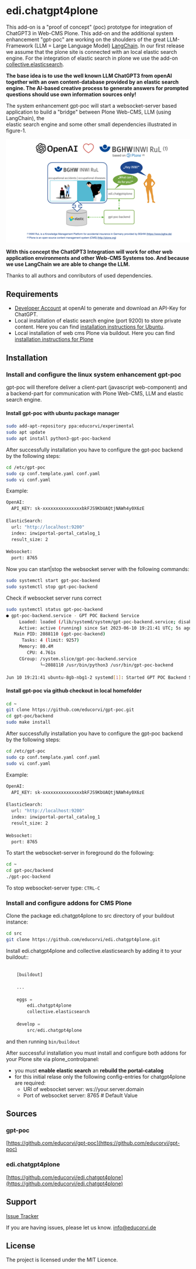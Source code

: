 # edi.chatgpt4plone

This add-on is a "proof of concept" (poc) prototype for integration of ChatGPT3 in Web-CMS Plone. This add-on and the additional system enhancement
"gpt-poc" are working on the shoulders of the great LLM-Framework (LLM = Large Language Model) [LangChain](https://python.langchain.com/en/latest/index.html).
In our first release we assume that the plone site is connected with an local elastic search engine. For the integration of
elastic search in plone we use the add-on [collective.elasticsearch](https://pypi.org/project/collective.elasticsearch/).

**The base idea is to use the well known LLM ChatGPT3 from openAI together with an own content-database provided by an elastic search engine. The AI-based creative
process to generate answers for prompted questions should use own information sources only!**

The system enhancement gpt-poc will start a websocket-server based application to build a "bridge" between Plone Web-CMS, LLM (using LangChain), the  
elastic search engine and some other small dependencies illustrated in figure-1.

![Concept Overview](edi_chatgpt4plone_en.png)

**With this concept the ChatGPT3 Integration will work for other web application environments and other Web-CMS Systems too. And because we use LangChain we are able to change the LLM.**

Thanks to all authors and conributors of used dependencies.

## Requirements

* [Developer Account](https://platform.openai.com/overview) at openAI to generate and download an API-Key for ChatGPT.
* Local installation of elastic search engine (port 9200) to store private content. Here you can find [installation instructions for Ubuntu](https://www.elastic.co/guide/en/elasticsearch/reference/8.7/deb.html).
* Local installation of web cms Plone via buildout. Here you can find [installation instructions for Plone](https://plone.org/download) 

## Installation

### Install and configure the linux system enhancement gpt-poc

gpt-poc will therefore deliver a client-part (javascript web-component) and a backend-part for communication with Plone Web-CMS, LLM and elastic search engine. 

#### Install gpt-poc with ubuntu package manager

``` bash
sudo add-apt-repository ppa:educorvi/experimental
sudo apt update
sudo apt install python3-gpt-poc-backend
```

After successfully installation you have to configure the gpt-poc backend by the following steps:

``` bash
cd /etc/gpt-poc
sudo cp conf.template.yaml conf.yaml
sudo vi conf.yaml
```
Example:

``` bash
OpenAI:
  API_KEY: sk-xxxxxxxxxxxxxxxbkFJS9KbUAQtjNAWh4y0X6zE

ElasticSearch:
  url: "http://localhost:9200"
  index: inwiportal-portal_catalog_1
  result_size: 2

Websocket:
  port: 8765
```

Now you can start|stop the websocket server with the following commands:

``` bash
sudo systemctl start gpt-poc-backend
sudo systemctl stop gpt-poc-backend
```

Check if websocket server runs correct

``` bash
sudo systemctl status gpt-poc-backend
● gpt-poc-backend.service - GPT POC Backend Service
     Loaded: loaded (/lib/systemd/system/gpt-poc-backend.service; disabled; vendor preset: enabled)
     Active: active (running) since Sat 2023-06-10 19:21:41 UTC; 5s ago
   Main PID: 2088110 (gpt-poc-backend)
      Tasks: 4 (limit: 9257)
     Memory: 80.4M
        CPU: 4.761s
     CGroup: /system.slice/gpt-poc-backend.service
             └─2088110 /usr/bin/python3 /usr/bin/gpt-poc-backend

Jun 10 19:21:41 ubuntu-8gb-nbg1-2 systemd[1]: Started GPT POC Backend Service.
```

#### Install gpt-poc via github checkout in local homefolder

``` bash
cd ~
git clone https://github.com/educorvi/gpt-poc.git
cd gpt-poc/backend
sudo make install
```

After successfully installation you have to configure the gpt-poc backend by the following steps:

``` bash
cd /etc/gpt-poc
sudo cp conf.template.yaml conf.yaml
sudo vi conf.yaml
```
Example:

``` bash
OpenAI:
  API_KEY: sk-xxxxxxxxxxxxxxxbkFJS9KbUAQtjNAWh4y0X6zE

ElasticSearch:
  url: "http://localhost:9200"
  index: inwiportal-portal_catalog_1
  result_size: 2

Websocket:
  port: 8765
```

To start the websocket-server in foreground do the following:

``` bash
cd ~
cd gpt-poc/backend
./gpt-poc-backend
```

To stop websocket-server type: ``` CTRL-C ```

### Install and configure addons for CMS Plone

Clone the package edi.chatgpt4plone to src directory of your buildout instance:

``` bash
cd src
git clone https://github.com/educorvi/edi.chatgpt4plone.git
```

Install edi.chatgpt4plone and collective.elasticsearch by adding it to your buildout::

``` python

    [buildout]

    ...

    eggs =
        edi.chatgpt4plone
        collective.elasticsearch

    develop = 
        src/edi.chatgpt4plone
```

and then running ``` bin/buildout ```

After successful installation you must install and configure both addons for your Plone site via plone_controlpanel:

* you must **enable elastic search** an **rebuild the portal-catalog**
* for this initial relase only the following config-entries for chatgpt4plone are required:
  * URI of websocket server: ws://your.server.domain
  * Port of websocket server: 8765 # Default Value


## Sources

### gpt-poc

[https://github.com/educorvi/gpt-poc](https://github.com/educorvi/gpt-poc)

### edi.chatgpt4plone

[https://github.com/educorvi/edi.chatgpt4plone](https://github.com/educorvi/edi.chatgpt4plone)

## Support

[Issue Tracker](https://github.com/educorvi/edi.chatgpt4plone/issues)

If you are having issues, please let us know.
[info@educorvi.de](info@educorvi.de)

## License

The project is licensed under the MIT Licence.
